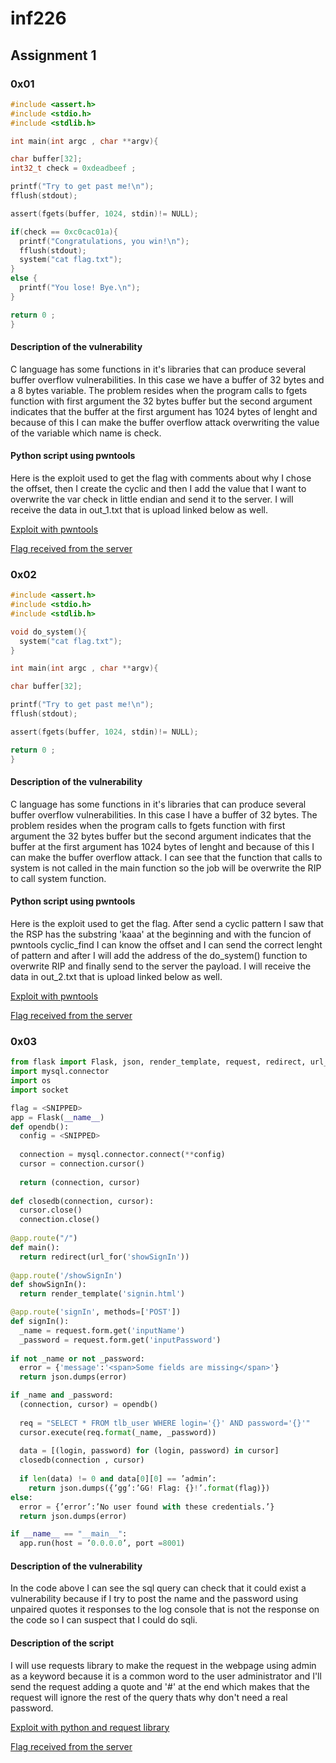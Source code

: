 # inf226
## Assignment 1

### 0x01
```C
#include <assert.h>
#include <stdio.h>
#include <stdlib.h>

int main(int argc , char **argv){

char buffer[32];
int32_t check = 0xdeadbeef ;

printf("Try to get past me!\n");
fflush(stdout);

assert(fgets(buffer, 1024, stdin)!= NULL);

if(check == 0xc0cac01a){
  printf("Congratulations, you win!\n");
  fflush(stdout);
  system("cat flag.txt");
}
else {
  printf("You lose! Bye.\n");
}

return 0 ;
}
```
#### Description of the vulnerability

C language has some functions in it's libraries that can produce several buffer overflow vulnerabilities. In this case we have a buffer of 32 bytes and a 8 bytes variable. The problem resides when the program calls to fgets function with first argument the 32 bytes buffer but the second argument indicates that the buffer at the first argument has 1024 bytes of lenght and because of this I can make the buffer overflow attack overwriting the value of the variable which name is check.

#### Python script using pwntools

Here is the exploit used to get the flag with comments about why I chose the offset, then I create the cyclic and then I add the value that I want to overwrite the var check in little endian and send it to the server. I will receive the data in out_1.txt that is upload linked below as well.

[Exploit with pwntools](https://github.com/jhaos/inf226/blob/master/pwn/entregar/pwn1.py)

[Flag received from the server](https://github.com/jhaos/inf226/blob/master/pwn/entregar/out_1.txt)

### 0x02

```C
#include <assert.h>
#include <stdio.h>
#include <stdlib.h>

void do_system(){
  system("cat flag.txt");
}

int main(int argc , char **argv){

char buffer[32];

printf("Try to get past me!\n");
fflush(stdout);

assert(fgets(buffer, 1024, stdin)!= NULL);

return 0 ;
}
```

#### Description of the vulnerability

C language has some functions in it's libraries that can produce several buffer overflow vulnerabilities. In this case I have a buffer of 32 bytes. The problem resides when the program calls to fgets function with first argument the 32 bytes buffer but the second argument indicates that the buffer at the first argument has 1024 bytes of lenght and because of this I can make the buffer overflow attack. I can see that the function that calls to system is not called in the main function so the job will be overwrite the RIP to call system function.

#### Python script using pwntools

Here is the exploit used to get the flag. After send a cyclic pattern I saw that the RSP has the substring 'kaaa' at the beginning and with the funcion of pwntools cyclic_find I can know the offset and I can send the correct lenght of pattern and after I will add the address of the do_system() function to overwrite RIP and finally send to the server the payload. I will receive the data in out_2.txt that is upload linked below as well.

[Exploit with pwntools](https://github.com/jhaos/inf226/blob/master/pwn/entregar/pwn2_script.py)

[Flag received from the server](https://github.com/jhaos/inf226/blob/master/pwn/entregar/out_2.txt)

### 0x03

```Python
from flask import Flask, json, render_template, request, redirect, url_for
import mysql.connector
import os
import socket

flag = <SNIPPED>
app = Flask(__name__)
def opendb():
  config = <SNIPPED>
  
  connection = mysql.connector.connect(**config)
  cursor = connection.cursor()
  
  return (connection, cursor)
  
def closedb(connection, cursor):
  cursor.close()
  connection.close()
 
@app.route("/")
def main():
  return redirect(url_for('showSignIn'))
  
@app.route('/showSignIn')
def showSignIn():
  return render_template('signin.html')

@app.route('signIn', methods=['POST'])
def signIn():
  _name = request.form.get('inputName')
  _password = request.form.get('inputPassword')
  
if not _name or not _password:
  error = {'message':'<span>Some fields are missing</span>'}
  return json.dumps(error)

if _name and _password:
  (connection, cursor) = opendb()
  
  req = "SELECT * FROM tlb_user WHERE login='{}' AND password='{}'"
  cursor.execute(req.format(_name, _password))
  
  data = [(login, password) for (login, password) in cursor]
  closedb(connection , cursor) 
  
  if len(data) != 0 and data[0][0] == ’admin’:
    return json.dumps({’gg’:’GG! Flag: {}!’.format(flag)})
else:
  error = {’error’:’No user found with these credentials.’}
  return json.dumps(error)

if __name__ == "__main__":
  app.run(host = ’0.0.0.0’, port =8001)

```

#### Description of the vulnerability

In the code above I can  see the sql query can check that it could exist a vulnerability because if I try to post the name and the password using unpaired quotes it responses to the log console that is not the response on the code so I can suspect that I could do sqli.

#### Description of the script
I will use requests library to make the request in the webpage using admin as a keyword because it is a common word to the user administrator and I'll send the request adding a quote and '#' at the end which makes that the request will ignore the rest of the query thats why don't need a real password.

[Exploit with python and request library](https://github.com/jhaos/inf226/tree/master/sqli/sqli_1.py)

[Flag received from the server](https://github.com/jhaos/inf226/blob/master/sqli/out_1.txt)
